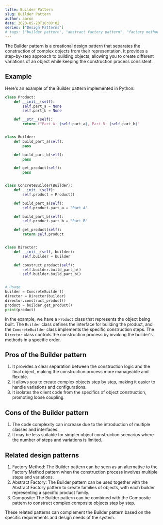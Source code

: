 ```yaml
---
title: Builder Pattern
slug: Builder Pattern 
author: aaron
date: 2023-05-20T10:00:02
series: ["Design Patterns"]
# tags: ["builder pattern", "abstract factory pattern", "factory method pattern", "composite pattern"]
---
```



The Builder pattern is a creational design pattern that separates the construction of complex objects from their representation. It provides a step-by-step approach to building objects, allowing you to create different variations of an object while keeping the construction process consistent.

## Example

Here's an example of the Builder pattern implemented in Python:

```python
class Product:
    def __init__(self):
        self.part_a = None
        self.part_b = None

    def __str__(self):
        return f"Part A: {self.part_a}, Part B: {self.part_b}"


class Builder:
    def build_part_a(self):
        pass

    def build_part_b(self):
        pass

    def get_product(self):
        pass


class ConcreteBuilder(Builder):
    def __init__(self):
        self.product = Product()

    def build_part_a(self):
        self.product.part_a = "Part A"

    def build_part_b(self):
        self.product.part_b = "Part B"

    def get_product(self):
        return self.product


class Director:
    def __init__(self, builder):
        self.builder = builder

    def construct_product(self):
        self.builder.build_part_a()
        self.builder.build_part_b()


# Usage
builder = ConcreteBuilder()
director = Director(builder)
director.construct_product()
product = builder.get_product()
print(product)
```

In the example, we have a `Product` class that represents the object being built. The `Builder` class defines the interface for building the product, and the `ConcreteBuilder` class implements the specific construction steps. The `Director` class controls the construction process by invoking the builder's methods in a specific order.

## Pros of the Builder pattern

1. It provides a clear separation between the construction logic and the final object, making the construction process more manageable and flexible.
2. It allows you to create complex objects step by step, making it easier to handle variations and configurations.
3. It isolates the client code from the specifics of object construction, promoting loose coupling.

## Cons of the Builder pattern

1. The code complexity can increase due to the introduction of multiple classes and interfaces.
2. It may be less suitable for simpler object construction scenarios where the number of steps and variations is limited.

## Related design patterns

1. Factory Method: The Builder pattern can be seen as an alternative to the Factory Method pattern when the construction process involves multiple steps and variations.
2. Abstract Factory: The Builder pattern can be used together with the Abstract Factory pattern to create families of objects, with each builder representing a specific product family.
3. Composite: The Builder pattern can be combined with the Composite pattern to construct complex composite objects step by step.

These related patterns can complement the Builder pattern based on the specific requirements and design needs of the system.